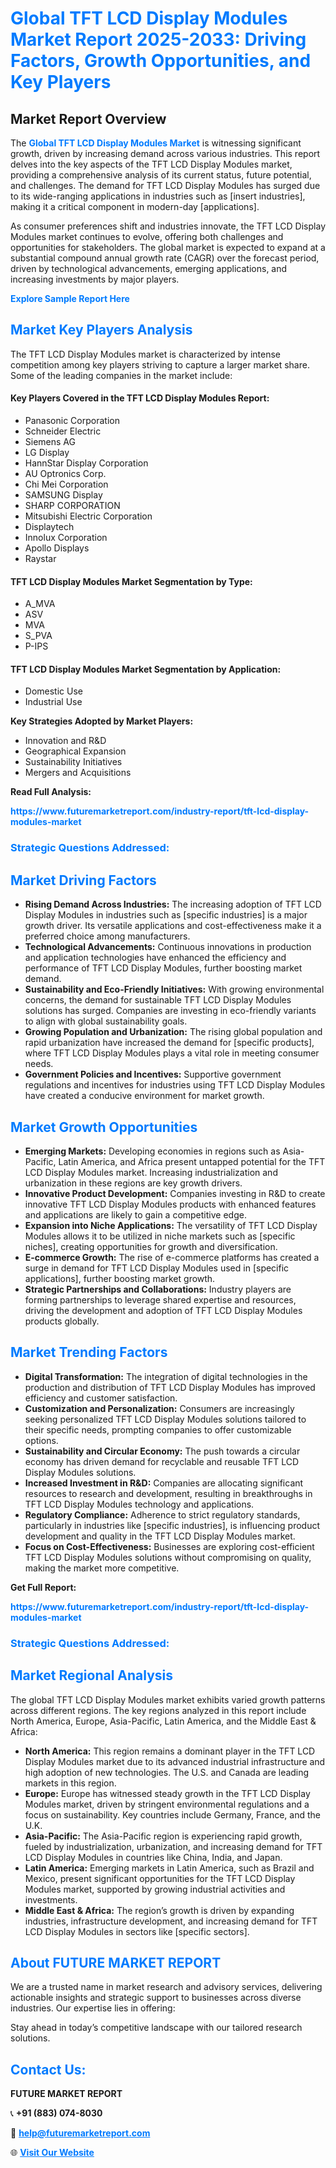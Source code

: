 <h1 style="color: #007BFF;">Global TFT LCD Display Modules Market Report 2025-2033: Driving Factors, Growth Opportunities, and Key Players</h1>

<section id="overview">
<h2>Market Report Overview</h2>
<p>The <a href="https://www.futuremarketreport.com/industry-report/tft-lcd-display-modules-market" style="color: #007BFF; text-decoration: none;"><strong>Global TFT LCD Display Modules Market</strong></a> is witnessing significant growth, driven by increasing demand across various industries. This report delves into the key aspects of the TFT LCD Display Modules market, providing a comprehensive analysis of its current status, future potential, and challenges. The demand for TFT LCD Display Modules has surged due to its wide-ranging applications in industries such as [insert industries], making it a critical component in modern-day [applications].</p>
<p>As consumer preferences shift and industries innovate, the TFT LCD Display Modules market continues to evolve, offering both challenges and opportunities for stakeholders. The global market is expected to expand at a substantial compound annual growth rate (CAGR) over the forecast period, driven by technological advancements, emerging applications, and increasing investments by major players.</p>
</section>

<section id="overview">
<p><a href="https://www.futuremarketreport.com/request-sample/reportId=91684" style="color: #007BFF; text-decoration: none;"><strong>Explore Sample Report Here</strong></a></p>
</section>

<section id="key-players">
<h2 style="color: #007BFF;">Market Key Players Analysis</h2>
<p>The TFT LCD Display Modules market is characterized by intense competition among key players striving to capture a larger market share. Some of the leading companies in the market include:</p>
<h4>Key Players Covered in the TFT LCD Display Modules Report:</h4>
<ul><li>Panasonic Corporation</li><li>Schneider Electric</li><li>Siemens AG</li><li>LG Display</li><li>HannStar Display Corporation</li><li>AU Optronics Corp.</li><li>Chi Mei Corporation</li><li>SAMSUNG Display</li><li>SHARP CORPORATION</li><li>Mitsubishi Electric Corporation</li><li>Displaytech</li><li>Innolux Corporation</li><li>Apollo Displays</li><li>Raystar</li></ul>
<h4>TFT LCD Display Modules Market Segmentation by Type:</h4>
<ul><li>A_MVA</li><li>ASV</li><li>MVA</li><li>S_PVA</li><li>P-IPS</li></ul>

<h4>TFT LCD Display Modules Market Segmentation by Application:</h4>
<ul><li>Domestic Use</li><li>Industrial Use</li></ul>
<p><strong>Key Strategies Adopted by Market Players:</strong></p>
<ul>
<li>Innovation and R&D</li>
<li>Geographical Expansion</li>
<li>Sustainability Initiatives</li>
<li>Mergers and Acquisitions</li>
</ul>
</section>

<section>
<p><strong>Read Full Analysis: </strong></p><a href="https://www.futuremarketreport.com/industry-report/tft-lcd-display-modules-market" style="color: #007BFF; text-decoration: none;"><strong>https://www.futuremarketreport.com/industry-report/tft-lcd-display-modules-market</strong></a>
<h3 style="color: #007BFF;">Strategic Questions Addressed:</h3>
</section>

<section id="driving-factors">
<h2 style="color: #007BFF;">Market Driving Factors</h2>
<ul>
<li><strong>Rising Demand Across Industries:</strong> The increasing adoption of TFT LCD Display Modules in industries such as [specific industries] is a major growth driver. Its versatile applications and cost-effectiveness make it a preferred choice among manufacturers.</li>
<li><strong>Technological Advancements:</strong> Continuous innovations in production and application technologies have enhanced the efficiency and performance of TFT LCD Display Modules, further boosting market demand.</li>
<li><strong>Sustainability and Eco-Friendly Initiatives:</strong> With growing environmental concerns, the demand for sustainable TFT LCD Display Modules solutions has surged. Companies are investing in eco-friendly variants to align with global sustainability goals.</li>
<li><strong>Growing Population and Urbanization:</strong> The rising global population and rapid urbanization have increased the demand for [specific products], where TFT LCD Display Modules plays a vital role in meeting consumer needs.</li>
<li><strong>Government Policies and Incentives:</strong> Supportive government regulations and incentives for industries using TFT LCD Display Modules have created a conducive environment for market growth.</li>
</ul>
</section>

<section id="growth-opportunities">
<h2 style="color: #007BFF;">Market Growth Opportunities</h2>
<ul>
<li><strong>Emerging Markets:</strong> Developing economies in regions such as Asia-Pacific, Latin America, and Africa present untapped potential for the TFT LCD Display Modules market. Increasing industrialization and urbanization in these regions are key growth drivers.</li>
<li><strong>Innovative Product Development:</strong> Companies investing in R&D to create innovative TFT LCD Display Modules products with enhanced features and applications are likely to gain a competitive edge.</li>
<li><strong>Expansion into Niche Applications:</strong> The versatility of TFT LCD Display Modules allows it to be utilized in niche markets such as [specific niches], creating opportunities for growth and diversification.</li>
<li><strong>E-commerce Growth:</strong> The rise of e-commerce platforms has created a surge in demand for TFT LCD Display Modules used in [specific applications], further boosting market growth.</li>
<li><strong>Strategic Partnerships and Collaborations:</strong> Industry players are forming partnerships to leverage shared expertise and resources, driving the development and adoption of TFT LCD Display Modules products globally.</li>
</ul>
</section>

<section id="trending-factors">
<h2 style="color: #007BFF;">Market Trending Factors</h2>
<ul>
<li><strong>Digital Transformation:</strong> The integration of digital technologies in the production and distribution of TFT LCD Display Modules has improved efficiency and customer satisfaction.</li>
<li><strong>Customization and Personalization:</strong> Consumers are increasingly seeking personalized TFT LCD Display Modules solutions tailored to their specific needs, prompting companies to offer customizable options.</li>
<li><strong>Sustainability and Circular Economy:</strong> The push towards a circular economy has driven demand for recyclable and reusable TFT LCD Display Modules solutions.</li>
<li><strong>Increased Investment in R&D:</strong> Companies are allocating significant resources to research and development, resulting in breakthroughs in TFT LCD Display Modules technology and applications.</li>
<li><strong>Regulatory Compliance:</strong> Adherence to strict regulatory standards, particularly in industries like [specific industries], is influencing product development and quality in the TFT LCD Display Modules market.</li>
<li><strong>Focus on Cost-Effectiveness:</strong> Businesses are exploring cost-efficient TFT LCD Display Modules solutions without compromising on quality, making the market more competitive.</li>
</ul>
</section>

<section>
<p><strong>Get Full Report: </strong></p><a href="https://www.futuremarketreport.com/industry-report/tft-lcd-display-modules-market" style="color: #007BFF; text-decoration: none;"><strong>https://www.futuremarketreport.com/industry-report/tft-lcd-display-modules-market</strong></a>
<h3 style="color: #007BFF;">Strategic Questions Addressed:</h3>
</section>


<section id="regional-analysis">
<h2 style="color: #007BFF;">Market Regional Analysis</h2>
<p>The global TFT LCD Display Modules market exhibits varied growth patterns across different regions. The key regions analyzed in this report include North America, Europe, Asia-Pacific, Latin America, and the Middle East & Africa:</p>
<ul>
<li><strong>North America:</strong> This region remains a dominant player in the TFT LCD Display Modules market due to its advanced industrial infrastructure and high adoption of new technologies. The U.S. and Canada are leading markets in this region.</li>
<li><strong>Europe:</strong> Europe has witnessed steady growth in the TFT LCD Display Modules market, driven by stringent environmental regulations and a focus on sustainability. Key countries include Germany, France, and the U.K.</li>
<li><strong>Asia-Pacific:</strong> The Asia-Pacific region is experiencing rapid growth, fueled by industrialization, urbanization, and increasing demand for TFT LCD Display Modules in countries like China, India, and Japan.</li>
<li><strong>Latin America:</strong> Emerging markets in Latin America, such as Brazil and Mexico, present significant opportunities for the TFT LCD Display Modules market, supported by growing industrial activities and investments.</li>
<li><strong>Middle East & Africa:</strong> The region’s growth is driven by expanding industries, infrastructure development, and increasing demand for TFT LCD Display Modules in sectors like [specific sectors].</li>
</ul>
</section>

<footer>
<h2 style="color: #007BFF;">About FUTURE MARKET REPORT</h2>
<p>We are a trusted name in market research and advisory services, delivering actionable insights and strategic support to businesses across diverse industries. Our expertise lies in offering:</p>

<p>Stay ahead in today’s competitive landscape with our tailored research solutions.</p>

<h2 style="color: #007BFF;">Contact Us:</h2>
<p><strong>FUTURE MARKET REPORT</strong></p>
<p>📞 <strong>+91 (883) 074-8030</strong></p>
<p>📧 <strong><a href="mailto:help@futuremarketreport.com" style="color: #007BFF;">help@futuremarketreport.com</a></strong></p>
<p>🌐 <strong><a href="https://www.futuremarketreport.com/" style="color: #007BFF;">Visit Our Website</a></strong></p>
</footer>